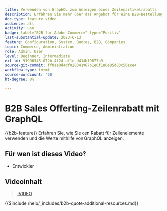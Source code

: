 ```yaml
---
title: Verwenden von GraphQL zum Anzeigen eines Zeilenartikelrabatts
description: Erfahren Sie mehr über das Angebot für eine B2B-Bestellung, die mithilfe von GraphQL einen Rabatt für Zeileneinträge bietet.
doc-type: feature video
audience: all
activity: use
badge: label="B2B für Adobe Commerce" type="Positiv"
last-substantial-update: 2023-6-13
feature: Configuration, System, Quotes, B2B, Companies
topic: Commerce, Administration
role: Admin, User
level: Beginner, Intermediate
exl-id: 91996345-072b-4f24-af1e-d418bf9877b9
source-git-commit: ff0ae0d4df028341967b1e0f186e85d83c56ece4
workflow-type: tm+mt
source-wordcount: '60'
ht-degree: 0%

---
```


# B2B Sales Offerting-Zeilenrabatt mit GraphQL

{{b2b-feature}}
Erfahren Sie, wie Sie den Rabatt für Zeilenelemente verwenden und die Werte mithilfe von GraphQL anzeigen.

## Für wen ist dieses Video?

- Entwickler

## Videoinhalt

>[!VIDEO](https://video.tv.adobe.com/v/3420419?learn=on)

{{$include /help/_includes/b2b-quote-additional-resources.md}}
